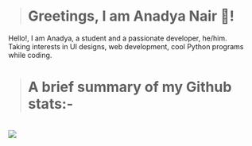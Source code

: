 > # Greetings, I am Anadya Nair 👋!

Hello!, I am Anadya, a student and a passionate developer, he/him.
<br>
Taking interests in UI designs, web development, cool Python programs while coding.
<br>
> # A brief summary of my Github stats:-
<br>
<img src = "https://github-readme-stats.vercel.app/api?username=AnadyaNair&show_icons=true&title_color=f9f9f9&text_color=f9f9f9&icon_color=f9f9f9&bg_color=3944F7">

<!-- <img src = "https://github-readme-stats.vercel.app/api?username=AnadyaNair&show_icons=true&title_color=f9f9f9&text_color=f9f9f9&icon_color=f9f9f9&bg_color=3944F7"> -->

<!--
**AnadyaNair/AnadyaNair** is a ✨ _special_ ✨ repository because its `README.md` (this file) appears on your GitHub profile.
*/
